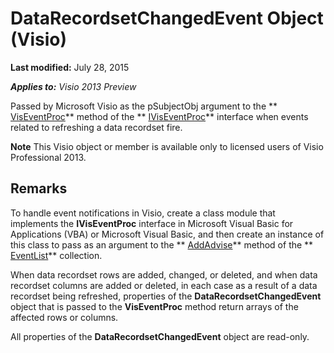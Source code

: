 
# DataRecordsetChangedEvent Object (Visio)

 **Last modified:** July 28, 2015

 _**Applies to:** Visio 2013 Preview_

Passed by Microsoft Visio as the pSubjectObj argument to the  ** [VisEventProc](d5a33174-4dcb-8afd-991c-eb59ddb2ea2d.md)** method of the ** [IVisEventProc](332ec60d-c70a-9d7f-15ad-bb797f60b3a5.md)** interface when events related to refreshing a data recordset fire.


 **Note**  This Visio object or member is available only to licensed users of Visio Professional 2013.


## Remarks

To handle event notifications in Visio, create a class module that implements the  **IVisEventProc** interface in Microsoft Visual Basic for Applications (VBA) or Microsoft Visual Basic, and then create an instance of this class to pass as an argument to the ** [AddAdvise](b58e086f-59d2-9e63-5df3-3001b58bb2c1.md)** method of the ** [EventList](08b70863-ce73-2cd2-ccc0-a993bd261ea2.md)** collection.

When data recordset rows are added, changed, or deleted, and when data recordset columns are added or deleted, in each case as a result of a data recordset being refreshed, properties of the  **DataRecordsetChangedEvent** object that is passed to the **VisEventProc** method return arrays of the affected rows or columns.

All properties of the  **DataRecordsetChangedEvent** object are read-only.

